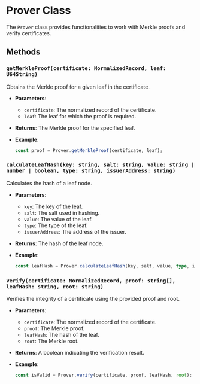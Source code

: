 # Prover Class

The `Prover` class provides functionalities to work with Merkle proofs and verify certificates.

## Methods

### `getMerkleProof(certificate: NormalizedRecord, leaf: U64String)`
Obtains the Merkle proof for a given leaf in the certificate.

- **Parameters**:
  - `certificate`: The normalized record of the certificate.
  - `leaf`: The leaf for which the proof is required.

- **Returns**: The Merkle proof for the specified leaf.

- **Example**:
  ```typescript
  const proof = Prover.getMerkleProof(certificate, leaf);
  ```

### `calculateLeafHash(key: string, salt: string, value: string | number | boolean, type: string, issuerAddress: string)`
Calculates the hash of a leaf node.

- **Parameters**:
  - `key`: The key of the leaf.
  - `salt`: The salt used in hashing.
  - `value`: The value of the leaf.
  - `type`: The type of the leaf.
  - `issuerAddress`: The address of the issuer.

- **Returns**: The hash of the leaf node.

- **Example**:
  ```typescript
  const leafHash = Prover.calculateLeafHash(key, salt, value, type, issuerAddress);
  ```

### `verify(certificate: NormalizedRecord, proof: string[], leafHash: string, root: string)`
Verifies the integrity of a certificate using the provided proof and root.

- **Parameters**:
  - `certificate`: The normalized record of the certificate.
  - `proof`: The Merkle proof.
  - `leafHash`: The hash of the leaf.
  - `root`: The Merkle root.

- **Returns**: A boolean indicating the verification result.

- **Example**:
  ```typescript
  const isValid = Prover.verify(certificate, proof, leafHash, root);
  ```
